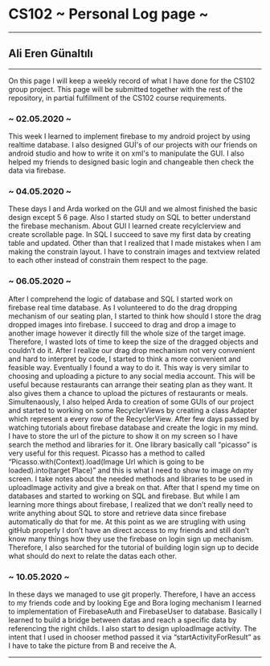 # CS102 ~ Personal Log page ~
****
## Ali Eren Günaltılı
****

On this page I will keep a weekly record of what I have done for the CS102 group project. This page will be submitted together with the rest of the repository, in partial fulfillment of the CS102 course requirements.

### ~ 02.05.2020 ~
This week I learned to implement firebase to my android project by using realtime database. I also designed GUİ's of our projects with our friends on android studio and how to write it on xml's to manipulate the GUI. I also helped my friends to designed basic login and changeable then check the data via firebase.

### ~ 04.05.2020 ~
 These days I and Arda worked on the GUI and we almost finished the basic design except 5 6 page. Also I started study on SQL to better understand the firebase mechanism. About GUI I learned create recylclerview and create scrollable page. In SQL I succeed to save my first data by creating table and updated. Other than that I realized that I made mistakes when I am making the constrain layout. I have to constrain images and textview related to each other instead of constrain them respect to the page. 

### ~ 06.05.2020 ~
 After I comprehend the logic of database and SQL I started work on firebase real time database. As I volunteered to do the drag dropping mechanism of our seating plan, I started to think how should I store the drag dropped images into firebase. I succeed to drag and drop a image to another image however it directly fill the whole size of the target image. Therefore, I wasted lots of time to keep the size of the dragged objects and couldn’t do it. After I realize our drag drop mechanism not very convenient and hard to interpret by code, I started to think a more convenient and feasible way. Eventually I found a way to do it. This way is very similar to choosing and uploading a picture to any social media account. This will be useful because restaurants can arrange their seating plan as they want. It also gives them a chance to upload the pictures of restaurants or meals. Simultenaously, I also helped Arda to creation of some GUIs of our project and started to working on some RecyclerViews by creating a class Adapter which represent a every row of the RecyclerView. After few days passed by watching tutorials about firebase database and create the logic in my mind. I have to store the url of the picture to show it on my screen so I have search the method and libraries for it. One library basically call “picasso” is very useful for this request. Picasso has a method to called “Picasso.with(Context).load(Image Url which is going to be loaded).into(target Place)” and this is what I need to show to image on my screen. I take notes about the needed methods and libraries to be used in uploadImage activity and give a break on that.  After that I spend my time on databases and started to working on SQL and firebase. But while I am learning more things about firebase, I realized that we don’t really need to write anything about SQL to store and retrieve data since firebase automatically do that for me. At this point as we are strugling with using gitHub properly I don’t have an direct access to my friends and still don’t know many things how they use the firebase on login sign up mechanism. Therefore, I also searched for the tutorial of building login sign up to decide what should do next to relate the datas each other.
 ### ~ 10.05.2020 ~
 In these days we managed to use git properly. Therefore, I have an access to my friends code and by looking Ege and Bora loging mechanism I learned to implementation of FirebaseAuth and FirebaseUser to database. Basically I learned to build a bridge between datas and reach a specific data by referencing the right childs. I also start to design uploadImage activity. The intent that I used in chooser method passed it via “startActivityForResult” as I have to take the picture from B and receive the A. 
 

****
